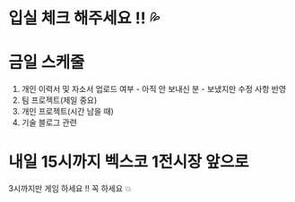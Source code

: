# 입실 체크 해주세요 !! 💦

# 금일 스케줄
  1. 개인 이력서 및 자소서 업로드 여부
    - 아직 안 보내신 분
    - 보냈지만 수정 사항 반영
  2. 팀 프로젝트(제일 중요)
  3. 개인 프로젝트(시간 남을 때)
  4. 기술 블로그 관련

# 내일 15시까지 벡스코 1전시장 앞으로
3시까지만 게임 하세요 !! 꼭 하세요 💥